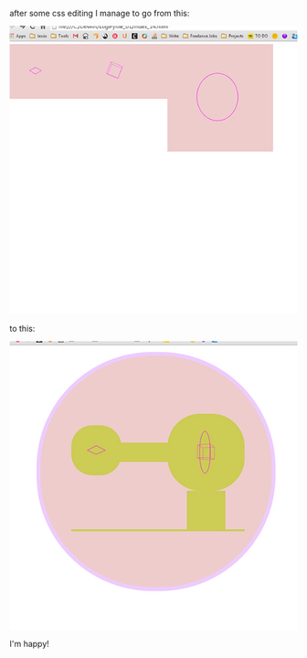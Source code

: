 after some css editing I manage to go from this:

![Rafaela Alameda Step 1](project_images/Step1.jpg?raw=true "Rafaela Alameda Step 1")

to this:

![Rafaela Alameda Step 2](project_images/Step2.jpg?raw=true "Rafaela Alameda Step 2")

I'm happy!



